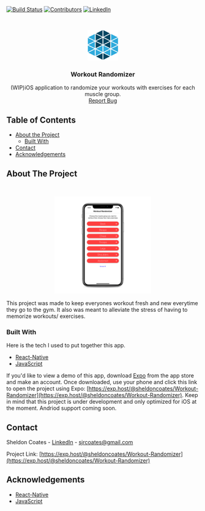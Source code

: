 <!-- PROJECT SHIELDS -->
[![Build Status][build-shield]]()
[![Contributors][contributors-shield]]()
[![LinkedIn][linkedin-shield]][linkedin-url]


<!-- PROJECT LOGO -->
<br />
<p align="center">
  <a href="https://exp.host/@sheldoncoates/Workout-Randomizer">
    <img src="assets/logo.png" alt="Logo" width="80" height="80">
  </a>

  <h3 align="center">Workout Randomizer</h3>

  <p align="center">
    (WIP)iOS application to randomize your workouts with exercises for each muscle group.
    <br />
    <a href="https://github.com/sheldoncoates/Workout-Randomizer/issues">Report Bug</a>
   </p>
</p>



<!-- TABLE OF CONTENTS -->
## Table of Contents

* [About the Project](#about-the-project)
  * [Built With](#built-with)
* [Contact](#contact)
* [Acknowledgements](#acknowledgements)


<!-- ABOUT THE PROJECT -->
## About The Project
<br />
<p align="center">
  <a href="https://exp.host/@sheldoncoates/Workout-Randomizer">
    <img src="assets/SimScreenShot.png" alt="sim" width="50%" height="50%">
  </a>
</p>

This project was made to keep everyones workout fresh and new everytime they go to the gym. It also was meant to alleviate the stress of having to memorize workouts/ exercises.

### Built With
Here is the tech I used to put together this app.
* [React-Native](https://facebook.github.io/react-native/)
* [JavaScript](https://www.javascript.com/)

If you'd like to view a demo of this app, download [Expo](https://expo.io/) from the app store and make an account. Once downloaded, use your phone and click this link to open the project using Expo: [https://exp.host/@sheldoncoates/Workout-Randomizer](https://exp.host/@sheldoncoates/Workout-Randomizer). Keep in mind that this project is under development and only optimized for iOS at the moment. Andriod support coming soon.

<!-- CONTACT -->
## Contact

Sheldon Coates - [LinkedIn](https://www.linkedin.com/in/sheldoncoates/) - sjrcoates@gmail.com 

Project Link: [https://exp.host/@sheldoncoates/Workout-Randomizer](https://exp.host/@sheldoncoates/Workout-Randomizer)


<!-- ACKNOWLEDGEMENTS -->
## Acknowledgements
* [React-Native](https://facebook.github.io/react-native/)
* [JavaScript](https://www.javascript.com/)


<!-- MARKDOWN LINKS & IMAGES -->
[build-shield]: https://img.shields.io/badge/build-passing-brightgreen.svg?style=flat-square
[contributors-shield]: https://img.shields.io/badge/contributors-1-orange.svg?style=flat-square
[linkedin-shield]: https://img.shields.io/badge/-LinkedIn-black.svg?style=flat-square&logo=linkedin&colorB=555
[linkedin-url]: https://www.linkedin.com/in/sheldoncoates/
